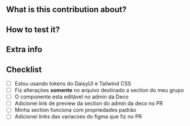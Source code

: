 ## What is this contribution about?

<!-- Write a small text about what and why you are doing what you are doing -->

## How to test it?

<!-- Add the steps for the reviewer to test your feature/bug fix -->

## Extra info

<!-- Add some more extra info about your PR, like screenshots, nice gifs etc -->

## Checklist

- [ ] Estou usando tokens do DaisyUI e Tailwind CSS
- [ ] Fiz alterações **somente** no arquivo destinado a section do meu grupo
- [ ] O componente esta editável no admin da Deco
- [ ] Adicionei link de preview da section do admin da deco no PR
- [ ] Minha section funciona com propriedades padrão
- [ ] Adicionei links das variacoes do figma que fiz no PR
